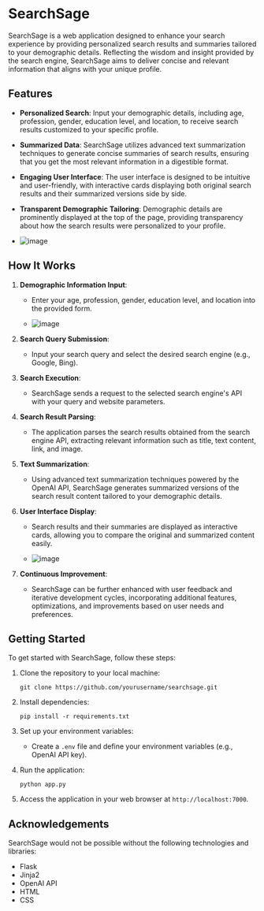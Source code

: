 # SearchSage

SearchSage is a web application designed to enhance your search experience by providing personalized search results and summaries tailored to your demographic details. Reflecting the wisdom and insight provided by the search engine, SearchSage aims to deliver concise and relevant information that aligns with your unique profile.

## Features

- **Personalized Search**: Input your demographic details, including age, profession, gender, education level, and location, to receive search results customized to your specific profile.

- **Summarized Data**: SearchSage utilizes advanced text summarization techniques to generate concise summaries of search results, ensuring that you get the most relevant information in a digestible format.

- **Engaging User Interface**: The user interface is designed to be intuitive and user-friendly, with interactive cards displaying both original search results and their summarized versions side by side.

- **Transparent Demographic Tailoring**: Demographic details are prominently displayed at the top of the page, providing transparency about how the search results were personalized to your profile.

- ![image](https://github.com/codeprofile/SearchSage/assets/76622803/7014e88d-8c2e-4737-9a7e-64193db1060e)


## How It Works

1. **Demographic Information Input**: 
   - Enter your age, profession, gender, education level, and location into the provided form.
     
   - ![image](https://github.com/codeprofile/SearchSage/assets/94001814/ace88490-126d-4587-aa0d-dd8c8ee02bf3)

2. **Search Query Submission**:
   - Input your search query and select the desired search engine (e.g., Google, Bing).

3. **Search Execution**:
   - SearchSage sends a request to the selected search engine's API with your query and website parameters.

4. **Search Result Parsing**:
   - The application parses the search results obtained from the search engine API, extracting relevant information such as title, text content, link, and image.

5. **Text Summarization**:
   - Using advanced text summarization techniques powered by the OpenAI API, SearchSage generates summarized versions of the search result content tailored to your demographic details.

6. **User Interface Display**:
   - Search results and their summaries are displayed as interactive cards, allowing you to compare the original and summarized content easily.
  
   - ![image](https://github.com/codeprofile/SearchSage/assets/94001814/e7693b4d-9e64-4ba1-8b67-36a606ca9742)


7. **Continuous Improvement**:
   - SearchSage can be further enhanced with user feedback and iterative development cycles, incorporating additional features, optimizations, and improvements based on user needs and preferences.

## Getting Started

To get started with SearchSage, follow these steps:

1. Clone the repository to your local machine:
   ```
   git clone https://github.com/yourusername/searchsage.git
   ```

2. Install dependencies:
   ```
   pip install -r requirements.txt
   ```

3. Set up your environment variables:
   - Create a `.env` file and define your environment variables (e.g., OpenAI API key).

4. Run the application:
   ```
   python app.py
   ```

5. Access the application in your web browser at `http://localhost:7000`.



## Acknowledgements

SearchSage would not be possible without the following technologies and libraries:

- Flask
- Jinja2
- OpenAI API
- HTML
- CSS

